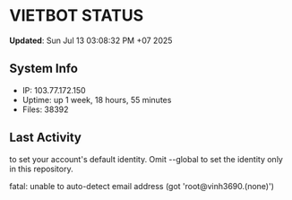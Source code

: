 # VIETBOT STATUS
**Updated**: Sun Jul 13 03:08:32 PM +07 2025

## System Info
- IP: 103.77.172.150
- Uptime: up 1 week, 18 hours, 55 minutes
- Files: 38392

## Last Activity

to set your account's default identity.
Omit --global to set the identity only in this repository.

fatal: unable to auto-detect email address (got 'root@vinh3690.(none)')
